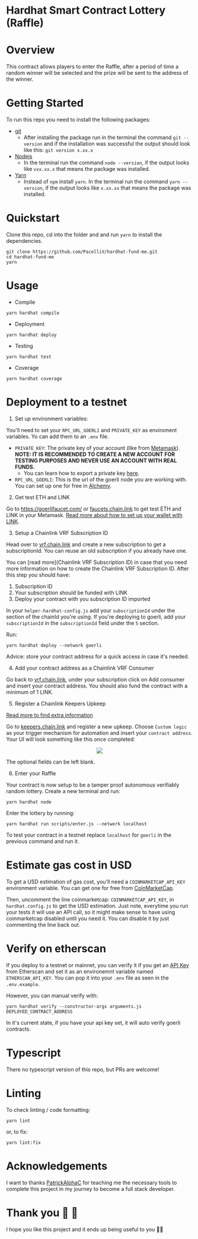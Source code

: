 # Hardhat Smart Contract Lottery (Raffle)

# Overview

This contract allows players to enter the Raffle, after a period of time a random winner will be selected and the prize will be sent to the address of the winner.

# Getting Started

To run this repo you need to install the following packages:

-   [git](https://git-scm.com/book/en/v2/Getting-Started-Installing-Git)
    -   After installing the package run in the terminal the command `git --version` and if the installation was successful the output should look like this: `git version x.xx.x`
-   [Nodejs](https://nodejs.org/en/)
    -   In the terminal run the command `node --version`, if the output looks like `vxx.xx.x` that means the package was installed.
-   [Yarn](https://nodejs.org/en/)
    -   Instead of `npm` install `yarn`. In the terminal run the command `yarn --version`, if the output looks like `x.xx.xx` that means the package was installed.

# Quickstart

Clone this repo, cd into the folder and and run `yarn` to install the dependencies.

```
git clone https://github.com/PacelliV/hardhat-fund-me.git
cd hardhat-fund-me
yarn
```

# Usage

-   Compile

```
yarn hardhat compile
```

-   Deployment

```
yarn hardhat deploy
```

-   Testing

```
yarn hardhat test
```

-   Coverage

```
yarn hardhat coverage
```

# Deployment to a testnet

1. Set up environment variables:

You'll need to set your `RPC_URL_GOERLI` and `PRIVATE_KEY` as enviroment variables. Yo can add them to an `.env` file.

-   `PRIVATE_KEY`: The private key of your account (like from [Metamask](https://metamask.io/)). <b>NOTE: IT IS RECOMMENDED TO CREATE A NEW ACCOUNT FOR TESTING PURPOSES AND NEVER USE AN ACCOUNT WITH REAL FUNDS.</b>
    -   You can learn how to export a private key [here](https://metamask.zendesk.com/hc/en-us/articles/360015289632-How-to-Export-an-Account-Private-Key).
-   `RPC_URL_GOERLI`: This is the url of the goerli node you are working with. You can set up one for free in [Alchemy](https://www.alchemy.com/).

2. Get test ETH and LINK

Go to https://goerlifaucet.com/ or [faucets.chain.link](https://faucets.chain.link/) to get test ETH and LINK in your Metamask. [Read more about how to set up your wallet with LINK]().

3. Setup a Chainlink VRF Subscription ID

Head over to [vrf.chain.link](https://vrf.chain.link/) and create a new subscription to get a subscriptionId. You can reuse an old subscription if you already have one.

You can [read more](Chainlink VRF Subscription ID) in case that you need more information on how to create the Chainlink VRF Subscription ID. After this step you should have:

1.  Subscription ID
2.  Your subscription should be funded with LINK
3.  Deploy your contract with you subscription ID imported

In your `helper-hardhat-config.js` add your `subscriptionId` under the section of the chainId you're using. If you're deploying to goerli, add your `subscriptionId` in the `subscriptionId` field under the `5` section.

Run:

```
yarn hardhat deploy --network goerli
```

Advice: store your contract address for a quick access in case it's needed.

4. Add your contract address as a Chainlink VRF Consumer

Go back to [vrf.chain.link](https://vrf.chain.link/), under your subscription click on Add consumer and insert your contract address. You should also fund the contract with a minimum of 1 LINK.

5. Register a Chainlink Keepers Upkeep

[Read more to find extra information](https://docs.chain.link/docs/chainlink-automation/compatible-contracts/)

Go to [keepers.chain.link](https://automation.chain.link/) and register a new upkeep. Choose `Custom logic` as your trigger mechanism for automation and insert your `contract address`. Your UI will look something like this once completed:

<div style="text-align: center">
    <img src="/images/CapturaKeepers.JPG">
</div>

The optional fields can be left blank.

6. Enter your Raffle

Your contract is now setup to be a tamper proof autonomous verifiably random lottery. Create a new terminal and run:

```
yarn hardhat node
```

Enter the lottery by running:

```
yarn hardhat run scripts/enter.js --network localhost
```

To test your contract in a testnet replace `localhost` for `goerli` in the previous command and run it.

# Estimate gas cost in USD

To get a USD estimation of gas cost, you'll need a `COINMARKETCAP_API_KEY` environment variable. You can get one for free from [CoinMarketCap](https://pro.coinmarketcap.com/account).

Then, uncomment the line coinmarketcap: `COINMARKETCAP_API_KEY`, in `hardhat.config.js` to get the USD estimation. Just note, everytime you run your tests it will use an API call, so it might make sense to have using coinmarketcap disabled until you need it. You can disable it by just commenting the line back out.

# Verify on etherscan

If you deploy to a testnet or mainnet, you can verify it if you get an [API Key](https://etherscan.io/login?cmd=last) from Etherscan and set it as an environemnt variable named `ETHERSCAN_API_KEY`. You can pop it into your `.env` file as seen in the `.env.example`.

However, you can manual verify with:

```
yarn hardhat verify --constructor-args arguments.js DEPLOYED_CONTRACT_ADDRESS
```

In it's current state, if you have your api key set, it will auto verify goerli contracts.

# Typescript

There no typescript version of this repo, but PRs are welcome!

# Linting

To check linting / code formatting:

```
yarn lint
```

or, to fix:

```
yarn lint:fix
```

# Acknowledgements

I want to thanks [PatrickAlphaC](https://github.com/PatrickAlphaC) for teaching me the necessary tools to complete this project in my journey to become a full stack developer.

# Thank you 🎉 🎉

I hope you like this project and it ends up being useful to you 👨‍💻
